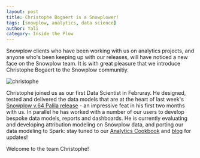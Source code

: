 ```yaml
---
layout: post
title: Christophe Bogaert is a Snowplower!
tags: [snowplow, analytics, data science]
author: Yali
category: Inside the Plow
---
```


Snowplow clients who have been working with us on analytics projects, and anyone who's been keeping up with our releases, will have noticed a new face on the Snowplow team. It is with great pleasure that we introduce Christophe Bogaert to the Snowplow communitiy.

![christophe][christophe-img]

Christophe joined us as our first Data Scientist in Februray. He designed, tested and delivered the data models that are at the heart of last week's [Snowplow v.64 Palila release][r64] - an impressive feat in his first two months with us. In parallel he has worked with a number of our users to develop bespoke data models, reports and dashboards. He is currently evaluating and developing attribution modeling on Snowplow data, and porting our data modeling to Spark: stay tuned to our [Analytics Cookbook][cookbook] and [blog][blog] for updates!

Welcome to the team Christophe!

[christophe-img]: https://avatars0.githubusercontent.com/u/1975872?v=3&s=200
[r64]: /blog/2015/04/16/snowplow-r64-palila-released/
[cookbook]: /analytics/index.html
[blog]: /blog/
